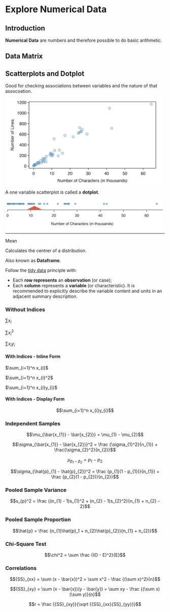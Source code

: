 # Explore Numerical Data

## Introduction

**Numerical Data** are numbers and therefore possible to do basic arithmetic.


## Data Matrix

## Scatterplots and Dotplot

Good for checking associations between variables and the nature of that assocoation.

![scatter plot](explore_numerical_data_1.PNG)

A one variable scatterplot is called a **dotplot**.


![dot plot](explore_numerical_data_2.PNG)

****



Mean

Calculates the centrer of a distribution.




Also known as **Dataframe**.

Follow the [tidy data](https://github.com/CGodinho/R/blob/master/02-Concepts/tidy_data.md) principle with:

* Each **row represents** an **observation** (or case);
* Each **column** represents a **variable** (or characteristic). It is recommended to explicitly describe the variable content and units in an adjacent summary description.


### Without Indices

$\sum x_{i}$

$\sum x_{i}^2$

$\sum x_{i}y_{i}$

#### With Indices - Inline Form

$\sum_{i=1}^n x_{i}$

$\sum_{i=1}^n x_{i}^2$

$\sum_{i=1}^n x_{i}y_{i}$

#### With Indices - Display Form

$$\sum_{i=1}^n x_{i}y_{i}$$

### Independent Samples

$$\mu_{\bar{x_{1}} - \bar{x_{2}}} = \mu_{1} - \mu_{2}$$

$$\sigma_{\bar{x_{1}} - \bar{x_{2}}}^2 = \frac {\sigma_{1}^2}{n_{1}} + \frac{\sigma_{2}^2}{n_{2}}$$

$$\mu_{\hat{p}_{1} - \hat{p}_{2}} = p_{1} - p_{2}$$

$$\sigma_{\hat{p}_{1} - \hat{p}_{2}}^2 = \frac {p_{1}(1 - p_{1})}{n_{1}} + \frac {p_{2}(1 - p_{2})}{n_{2}}$$


### Pooled Sample Variance

$$s_{p}^2 = \frac {(n_{1} - 1)s_{1}^2 + (n_{2} - 1)s_{2}^2}{n_{1} + n_{2} - 2}$$

### Pooled Sample Proportion

$$\hat{p} = \frac {n_{1}\hat{p}_1 + n_{2}\hat{p}_{2}}{n_{1} + n_{2}}$$

### Chi-Square Test

$$\chi^2 = \sum \frac {(O - E)^2}{E}$$


### Correlations

$${SS}_{xx} = \sum (x - \bar{x})^2 = \sum x^2 - \frac {(\sum x)^2}{n}$$

$${SS}_{xy} = \sum (x - \bar{x})(y - \bar{y}) = \sum xy - \frac {(\sum x)(\sum y)}{n}$$

$$r = \frac {{SS}_{xy}}{\sqrt {{SS}_{xx}{SS}_{yy}}}$$